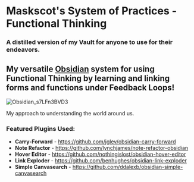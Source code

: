 # Maskscot's System of Practices - Functional Thinking
### A distilled version of my Vault for anyone to use for their endeavors.

## My versatile [Obsidian](https://obsidian.md/) system for using Functional Thinking by learning and linking forms and functions under Feedback Loops!

![Obsidian_s7LFn3BVD3](https://github.com/Maskscot/System-of-Practices-by-Maskscot/assets/112918049/a4e425bd-101a-4999-94f6-b14669b3d1b8)

My approach to understanding the world around us.

### Featured Plugins Used:
- **Carry-Forward** - https://github.com/jglev/obsidian-carry-forward
- **Note Refactor** - https://github.com/lynchjames/note-refactor-obsidian
- **Hover Editor** - https://github.com/nothingislost/obsidian-hover-editor
- **Link Exploder** - https://github.com/benhughes/obsidian-link-exploder
- **Simple Canvasearch** - https://github.com/ddalexb/obsidian-simple-canvasearch
